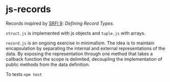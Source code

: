 # js-records

Records inspired by [SRFI 9](http://srfi.schemers.org/srfi-9/): *Defining Record
Types*.

`struct.js` is implemented with js objects and `tuple.js` with arrays.

`record.js` is an ongoing exercise in minimalism. The idea is to maintain
encapsulation by separating the internal and external representations of the
data. By exposing the representation through one method that takes a callback
function the scope is delimited, decoupling the implementation of public methods
from the data definition.

To tests `npm test`
